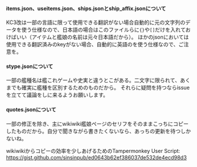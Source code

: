 #### items.json、useitems.json、ships.jsonとship_affix.jsonについて

KC3改は一部の言語に限って使用できる翻訳がない場合自動的に元の文字列のデータを使う仕様なので、日本語の場合はこのファイルらに`{}`や`[]`だけを入れておけばいい（アイテムと艦娘の名前は元々日本語だから）。
ほかのjsonにおいては使用できる翻訳済みのkeyがない場合、自動的に英語のを使う仕様なので、ご注意を。

#### stype.jsonについて
一部の艦種名は艦これゲームや史実と違うとこがある。二文字に限られて、あくまでも確実に艦種を区別するためのものだから。
それらに疑問を持つならissueを立てて議論をしに来るようお願いします。

#### quotes.jsonについて
一部の修正を除き、主にwikiwiki艦娘ページのセリフをそのままこっちにコピーしたものだから。自分で聞きながら書きたくないなら、あっちの更新を待つしかないね。

wikiwikiからコピーの効率を少しあげるためのTampermonkey User Script: https://gist.github.com/sinsinpub/ed0643b62ef386037de532de4ecd98d3
